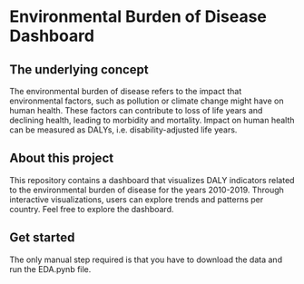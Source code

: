 # Environmental Burden of Disease Dashboard

## The underlying concept
The environmental burden of disease refers to the impact that environmental factors, such as pollution or climate change might have on human health. These factors can contribute to loss of life years and declining health, leading to morbidity and mortality. Impact on human health can be measured as DALYs, i.e. disability-adjusted life years.

## About this project
This repository contains a dashboard that visualizes DALY indicators related to the environmental burden of disease for the years 2010-2019. Through interactive visualizations, users can explore trends and patterns per country. Feel free to explore the dashboard.

## Get started
The only manual step required is that you have to download the data and run the EDA.pynb file.